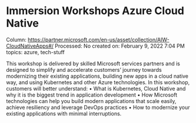 # Immersion Workshops Azure Cloud Native

Column: https://partner.microsoft.com/en-us/asset/collection/AIW-CloudNativeApps#/
Processed: No
created on: February 9, 2022 7:04 PM
topics: azure, tech-stuff

[](Immersion%20Workshops%20Azure%20Cloud%20Native%204617fcb8224c44dda2487ad6ee65c63d/d0a3e1fb5fd645eaa3043c49749aa31d)

This workshop is delivered by skilled Microsoft services partners and is designed to simplify and accelerate customers’ journey towards modernizing their existing applications, building new apps in a cloud native way, and using Kubernetes and other Azure technologies. In this workshop, customers will better understand: • What is Kubernetes, Cloud Native and why it is the biggest trend in application development • How Microsoft technologies can help you build modern applications that scale easily, achieve resiliency and leverage DevOps practices • How to modernize your existing applications with minimal interruptions.

[](Immersion%20Workshops%20Azure%20Cloud%20Native%204617fcb8224c44dda2487ad6ee65c63d/b8c6dbb03d90410bb18020294883a650)